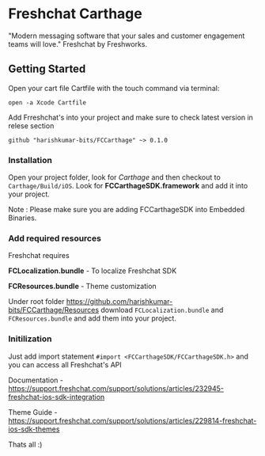 # Freshchat Carthage


"Modern messaging software that your sales and customer engagement teams will love." Freshchat by Freshworks.

## Getting Started
Open your cart file Cartfile with the touch command via terminal: 
```
open -a Xcode Cartfile
```

Add Frreshchat's into your project and make sure to check latest version in relese section 

```
github "harishkumar-bits/FCCarthage" ~> 0.1.0
```

### Installation
Open your project folder, look for *Carthage* and then checkout to ```Carthage/Build/iOS```. 
Look for **FCCarthageSDK.framework** and add it into your project. 

Note : Please make sure you are adding FCCarthageSDK into Embedded Binaries.

### Add required resources

Freshchat requires 

**FCLocalization.bundle** - To localize Freshchat SDK

**FCResources.bundle** - Theme customization

Under root folder https://github.com/harishkumar-bits/FCCarthage/Resources download ```FCLocalization.bundle``` 
and ```FCResources.bundle``` and add them into your project.

### Initilization

Just add import statement ```#import <FCCarthageSDK/FCCarthageSDK.h>``` and you can access all Freshchat's API

Documentation - https://support.freshchat.com/support/solutions/articles/232945-freshchat-ios-sdk-integration

Theme Guide - https://support.freshchat.com/support/solutions/articles/229814-freshchat-ios-sdk-themes

Thats all :)

